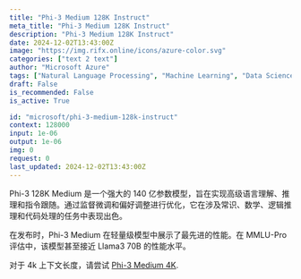 ```yaml
---
title: "Phi-3 Medium 128K Instruct"
meta_title: "Phi-3 Medium 128K Instruct"
description: "Phi-3 Medium 128K Instruct"
date: 2024-12-02T13:43:00Z
image: "https://img.rifx.online/icons/azure-color.svg"
categories: ["text 2 text"]
author: "Microsoft Azure"
tags: ["Natural Language Processing", "Machine Learning", "Data Science", "Programming", "Technology/Web"]
draft: False
is_recommended: False
is_active: True

id: "microsoft/phi-3-medium-128k-instruct"
context: 128000
input: 1e-06
output: 1e-06
img: 0
request: 0
last_updated: 2024-12-02T13:43:00Z
---
```


Phi-3 128K Medium 是一个强大的 140 亿参数模型，旨在实现高级语言理解、推理和指令跟随。通过监督微调和偏好调整进行优化，它在涉及常识、数学、逻辑推理和代码处理的任务中表现出色。

在发布时，Phi-3 Medium 在轻量级模型中展示了最先进的性能。在 MMLU-Pro 评估中，该模型甚至接近 Llama3 70B 的性能水平。

对于 4k 上下文长度，请尝试 [Phi-3 Medium 4K](/microsoft/phi-3-medium-4k-instruct).

